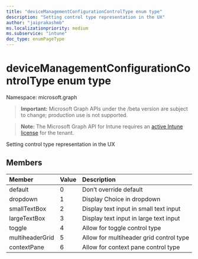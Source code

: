 ```yaml
---
title: "deviceManagementConfigurationControlType enum type"
description: "Setting control type representation in the UX"
author: "jaiprakashmb"
ms.localizationpriority: medium
ms.subservice: "intune"
doc_type: enumPageType
---
```


# deviceManagementConfigurationControlType enum type

Namespace: microsoft.graph

> **Important:** Microsoft Graph APIs under the /beta version are subject to change; production use is not supported.

> **Note:** The Microsoft Graph API for Intune requires an [active Intune license](https://go.microsoft.com/fwlink/?linkid=839381) for the tenant.

Setting control type representation in the UX

## Members
|Member|Value|Description|
|:---|:---|:---|
|default|0|Don’t override default|
|dropdown|1|Display Choice in dropdown|
|smallTextBox|2|Display text input in small text input|
|largeTextBox|3|Display text input in large text input|
|toggle|4|Allow for toggle control type|
|multiheaderGrid|5|Allow for multiheader grid control type|
|contextPane|6|Allow for context pane control type|